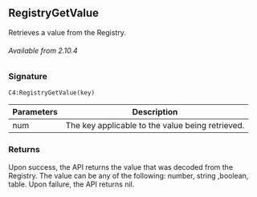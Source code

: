 ## RegistryGetValue

Retrieves a value from the Registry.


###### Available from 2.10.4


### Signature

`C4:RegistryGetValue(key)`


|Parameters | Description|
| --- | --- |
| num | The key applicable to the value being retrieved. |


### Returns

Upon success, the API returns the value that was decoded from the Registry. The value can be any of the following: number, string ,boolean, table. Upon failure, the API returns nil.